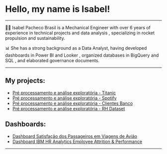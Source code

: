 # Hello, my name is Isabel!

***

👩‍💻 Isabel Pacheco Brasil is a Mechanical Engineer with over 6 years of experience in technical projects and data analysis , specializing in rocket propulsion and sustainability.

📊 She has a strong background as a Data Analyst, having developed dashboards in Power BI and Looker , organized databases in BigQuery and SQL , and elaborated governance documents.

***

## My projects:

- [Pré processamento e análise exploratória - Titanic](https://github.com/isabelpbrasil/Limpeza-dos-dados-e-analise-exploratoria_Titanic.git)
- [Pré processamento e análise exploratória - Spotify](https://github.com/isabelpbrasil/Limpeza-dos-dados-e-analise-exploratoria_Spotify.git)
- [Pré processamento e análise exploratória - Clientes Banco](https://github.com/isabelpbrasil/Limpeza-dos-dados-e-analise-exploratoria_ClientesBanco.git)
- [Pré processamento e análise exploratória - RH Dataset](https://github.com/isabelpbrasil/Limpeza-dos-dados-e-analise-exploratoria_RHdataset.git)

## Dashboards:

- [Dashboard Satisfação dos Passageiros em Viagens de Avião](https://app.powerbi.com/links/HM6VI9Yfc_?ctid=659ce2b8-0714-4198-8c38-dc9b60aabb57&pbi_source=linkShare)
- [Dashboard IBM HR Analytics Employee Attrition & Performance](https://app.powerbi.com/links/aaLFJBDp6S?ctid=659ce2b8-0714-4198-8c38-dc9b60aabb57&pbi_source=linkShare)
  
***
